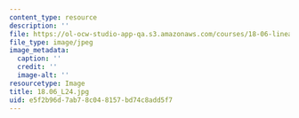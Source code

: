 ```yaml
---
content_type: resource
description: ''
file: https://ol-ocw-studio-app-qa.s3.amazonaws.com/courses/18-06-linear-algebra-spring-2010/e5f2b96d7ab78c048157bd74c8add5f7_18.06_L24.jpg
file_type: image/jpeg
image_metadata:
  caption: ''
  credit: ''
  image-alt: ''
resourcetype: Image
title: 18.06_L24.jpg
uid: e5f2b96d-7ab7-8c04-8157-bd74c8add5f7
---
```

